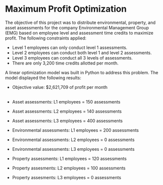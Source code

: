 # Maximum Profit Optimization

The objective of this project was to distribute environmental, property, and asset assessments for the company Environmental Management Group (EMG) based on employee level and assessment time credits to maximize profit. The following constraints applied:

- Level 1 employees can only conduct level 1 assessments.
- Level 2 employees can conduct both level 1 and level 2 assessments.
- Level 3 employees can conduct all 3 levels of assessments.
- There are only 3,200 time credits allotted per month.

A linear optimization model was built in Python to address this problem. The model displayed the following results:

- Objective value: $2,621,709 of profit per month
<br></br>
- Asset assessments: L1 employees = 150 assessments
- Asset assessments: L2 employees = 140 assessments
- Asset assessments: L3 employees = 400 assessments

- Environmental assessments: L1 employees = 200 assessments
- Environmental assessments: L2 employees = 0 assessments
- Environmental assessments: L3 employees = 0 assessments

- Property assessments: L1 employees = 120 assessments
- Property assesments: L2 employees = 100 assessments
- Property assesments: L3 employees = 0 assessments
